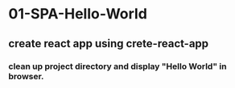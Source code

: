 # 01-SPA-Hello-World

## create react app using crete-react-app

### clean up project directory and display "Hello World" in browser.
